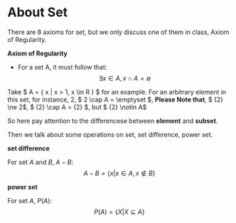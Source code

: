 # About Set

There are 8 axioms for set, but we only discuss one of them in class, Axiom of Regularity.

**Axiom of Regularity**
- For a set A, it must follow that:
    $$
        \exists x \in A, x \cap A = \emptyset
    $$

Take $ A = \{ x | x > 1, x \in R \}  $ for an example.
For an arbitrary element in this set, for instance, 2, $ 2 \cap A = \emptyset $, **Please Note that**, $ \{2\} \ne 2$, $ \{2\} \cap A = \{2\} $, but $ \{2\} \notin A$

So here pay attention to the differencese between **element** and **subset**.

Then we talk about some operations on set, set difference, power set.

**set difference**

For set $A$ and $B$, $A - B:$
$$
    A - B = \{x|x \in A, x \notin B \}
$$

**power set**

For set $A$, $P(A):$
$$
    P(A) = \{X|X \subseteq A \}
$$